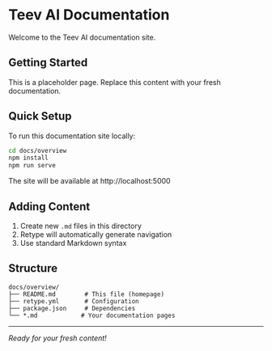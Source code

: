 # Teev AI Documentation

Welcome to the Teev AI documentation site.

## Getting Started

This is a placeholder page. Replace this content with your fresh documentation.

## Quick Setup

To run this documentation site locally:

```bash
cd docs/overview
npm install
npm run serve
```

The site will be available at http://localhost:5000

## Adding Content

1. Create new `.md` files in this directory
2. Retype will automatically generate navigation
3. Use standard Markdown syntax

## Structure

```
docs/overview/
├── README.md        # This file (homepage)
├── retype.yml       # Configuration
├── package.json     # Dependencies
└── *.md            # Your documentation pages
```

---

*Ready for your fresh content!* 